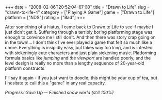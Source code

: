 +++
date = "2008-02-06T20:52:04-07:00"
title = "Drawn to Life"
slug = "drawn-to-life-4"
category = ["Playing A Game"]
game = ["Drawn to Life"]
platform = ["NDS"]
rating = ["Bad"]
+++

After something of a hiatus, I came back to Drawn to Life to see if maybe I just didn't get it.  Suffering through a terribly boring platforming stage was enough to convince me I still don't.  And then there was story crap going on in the town!... I don't think I've ever played a game that felt so much like a chore.  Everything is insipidly easy, but takes way too long, and is infested with sickeningly cute characters and just plain sickening music.  Platforming formula basics like <i>jumping</i> and <i>the viewport</i> are handled poorly, and the level design is really no more than a lengthy sequence of 20-year-old platform constructs.

I'll say it again - if you just want to doodle, this might be your cup of tea, but I hesitate to call this a "game" in any real capacity.

<i>Progress: Gave Up -- Finished snow world (still 100\%)</i>